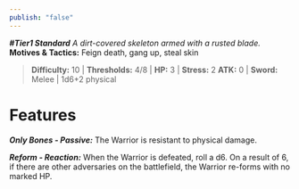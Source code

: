 ```yaml
---
publish: "false"
---
```

***#Tier1 Standard***
*A dirt-covered skeleton armed with a rusted blade.*
**Motives & Tactics:** Feign death, gang up, steal skin

> **Difficulty:** 10 | **Thresholds:** 4/8 | **HP:** 3 | **Stress:** 2
> **ATK:** 0 | **Sword:** Melee | 1d6+2 physical

# Features

***Only Bones - Passive:*** The Warrior is resistant to physical damage.

***Reform - Reaction:*** When the Warrior is defeated, roll a d6. On a result of 6, if there are other adversaries on the battlefield, the Warrior re-forms with no marked HP.

